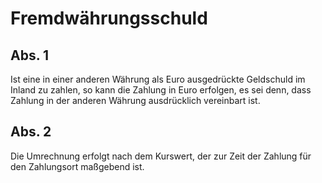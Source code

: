 # Fremdwährungsschuld



## Abs. 1

 Ist eine in einer anderen Währung als Euro ausgedrückte Geldschuld im Inland zu zahlen, so kann die Zahlung in Euro erfolgen, es sei denn, dass Zahlung in der anderen Währung ausdrücklich vereinbart ist.

## Abs. 2

 Die Umrechnung erfolgt nach dem Kurswert, der zur Zeit der Zahlung für den Zahlungsort maßgebend ist. 

